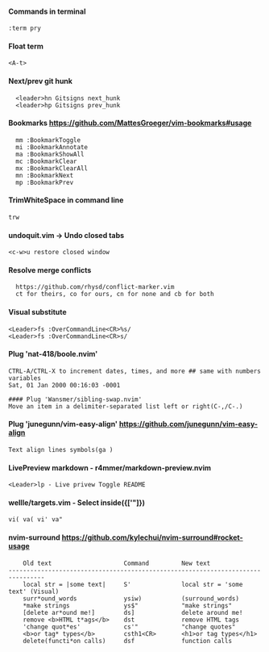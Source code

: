 #### Commands in terminal
`:term pry`

#### Float term
`<A-t>`

#### Next/prev git hunk
```
  <leader>hn Gitsigns next_hunk
  <leader>hp Gitsigns prev_hunk
```

#### Bookmarks https://github.com/MattesGroeger/vim-bookmarks#usage
```
  mm :BookmarkToggle
  mi :BookmarkAnnotate
  ma :BookmarkShowAll
  mc :BookmarkClear
  mx :BookmarkClearAll
  mn :BookmarkNext
  mp :BookmarkPrev
```

#### TrimWhiteSpace in command line
`trw`

#### undoquit.vim -> Undo closed tabs
`<c-w>u restore closed window`

#### Resolve merge conflicts
```
  https://github.com/rhysd/conflict-marker.vim
  ct for theirs, co for ours, cn for none and cb for both
```

#### Visual substitute
```
<Leader>fs :OverCommandLine<CR>%s/
<Leader>fs :OverCommandLine<CR>s/
```

#### Plug 'nat-418/boole.nvim'
```
CTRL-A/CTRL-X to increment dates, times, and more ## same with numbers variables
Sat, 01 Jan 2000 00:16:03 -0001
```

```
#### Plug 'Wansmer/sibling-swap.nvim'
Move an item in a delimiter-separated list left or right(C-,/C-.)
```

#### Plug 'junegunn/vim-easy-align' https://github.com/junegunn/vim-easy-align
```
Text align lines symbols(ga )
```

#### LivePreview markdown - r4mmer/markdown-preview.nvim
```
<Leader>lp - Live privew Toggle README
```

#### wellle/targets.vim - Select inside({['"]})
```
vi( va( vi' va"
```

#### nvim-surround https://github.com/kylechui/nvim-surround#rocket-usage
```
    Old text                    Command         New text
--------------------------------------------------------------------------------
    local str = |some text|     S'              local str = 'some text' (Visual)
    surr*ound_words             ysiw)           (surround_words)
    *make strings               ys$"            "make strings"
    [delete ar*ound me!]        ds]             delete around me!
    remove <b>HTML t*ags</b>    dst             remove HTML tags
    'change quot*es'            cs'"            "change quotes"
    <b>or tag* types</b>        csth1<CR>       <h1>or tag types</h1>
    delete(functi*on calls)     dsf             function calls
```
